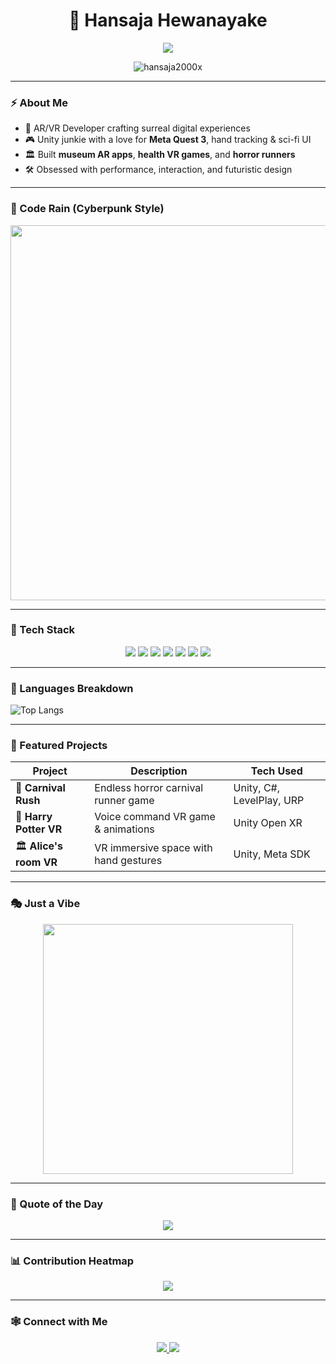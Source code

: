 <h1 align="center">🚀 Hansaja Hewanayake</h1>

<p align="center">
  <img src="https://readme-typing-svg.herokuapp.com?color=00FFFF&size=24&center=true&vCenter=true&lines=Welcome+to+the+Neon+Grid;AR/VR+Cyber+Architect;Game+Designer;Unity+Netrunner+%F0%9F%9A%80" />
</p>

<p align="center">
  <img src="https://komarev.com/ghpvc/?username=hansaja2000x&label=👁️‍🗨️+Grid+Scans&color=FF00FF&style=flat-square" alt="hansaja2000x" />
</p>

---

### ⚡ About Me

- 🧠 AR/VR Developer crafting surreal digital experiences  
- 🎮 Unity junkie with a love for **Meta Quest 3**, hand tracking & sci-fi UI  
- 🏛️ Built **museum AR apps**, **health VR games**, and **horror runners**  
- 🛠️ Obsessed with performance, interaction, and futuristic design  

---

### 🧬 Code Rain (Cyberpunk Style)

<p align="center">
  <img src="https://giphy.com/gifs/the-matrix-WoD6JZnwap6s8" width="600"/>
</p>

---

### 🧰 Tech Stack

<p align="center">
  <img src="https://img.shields.io/badge/Unity-000000?style=for-the-badge&logo=unity&logoColor=00ffff" />
  <img src="https://img.shields.io/badge/C%23-000000?style=for-the-badge&logo=c-sharp&logoColor=00ffff" />
  <img src="https://img.shields.io/badge/ARKit-000000?style=for-the-badge&logo=apple&logoColor=00ffff" />
  <img src="https://img.shields.io/badge/Meta%20Quest-000000?style=for-the-badge&logo=oculus&logoColor=00ffff" />
  <img src="https://img.shields.io/badge/SQLite-000000?style=for-the-badge&logo=sqlite&logoColor=00ffff" />
  <img src="https://img.shields.io/badge/Firebase-000000?style=for-the-badge&logo=firebase&logoColor=00ffff" />
  <img src="https://img.shields.io/badge/Photon-000000?style=for-the-badge&logo=cloudflare&logoColor=00ffff" />
</p>

---

### 🧪 Languages Breakdown

![Top Langs](https://github-readme-stats.vercel.app/api/top-langs/?username=hansaja2000x&layout=compact&theme=tokyonight)

---

### 🧵 Featured Projects

| Project | Description | Tech Used |
|--------|-------------|-----------|
| 🎡 **Carnival Rush** | Endless horror carnival runner game | Unity, C#, LevelPlay, URP |
| 🧠 **Harry Potter VR** | Voice command VR game & animations | Unity Open XR |
| 🏛️ **Alice's room VR** | VR immersive space with hand gestures | Unity, Meta SDK |

---

### 🎭 Just a Vibe

<p align="center">
  <img src="https://media.giphy.com/media/fdLRtKkRJ3z16K1oXb/giphy.gif" width="400" />
</p>

---

### 📜 Quote of the Day

<p align="center">
  <img src="https://quotes-github-readme.vercel.app/api?type=horizontal&theme=radical" />
</p>

---

### 📊 Contribution Heatmap

<p align="center">
  <img src="https://github-readme-activity-graph.vercel.app/graph?username=hansaja2000x&theme=tokyo-night&hide_border=true&area=true" />
</p>

---

### 🕸️ Connect with Me

<p align="center">
  <a href="https://www.linkedin.com/in/hansaja-hewanayake/" target="_blank">
    <img src="https://img.shields.io/badge/LinkedIn-000000?style=for-the-badge&logo=linkedin&logoColor=00ffff"/>
  </a>
  <a href="mailto:hewanayakehansaja@gmail.com">
    <img src="https://img.shields.io/badge/Gmail-000000?style=for-the-badge&logo=gmail&logoColor=00ffff"/>
  </a>
</p>
